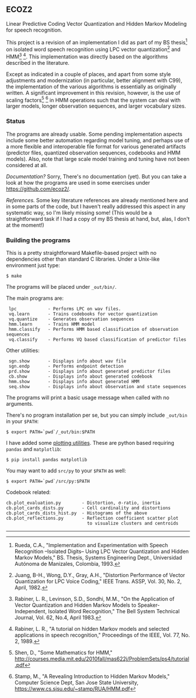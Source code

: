 ## ECOZ2

Linear Predictive Coding Vector Quantization and
Hidden Markov Modeling for speech recognition.

This project is a revision of an implementation I did as part
of my BS thesis[^ecoz] on isolated word speech recognition
using LPC vector quantization[^juang82] and HMM[^rab83] [^rab89].
This implementation was directly based on the algorithms
described in the literature.

Except as indicated in a couple of places, and apart from some style
adjustments and modernization (in particular, better alignment with C99),
the implementation of the various algorithms is essentially as
originally written.
A significant improvement in this revision, however, is the use of scaling
factors[^shen] [^stamp] in HMM operations such that the system can
deal with larger models, longer observation sequences, and
larger vocabulary sizes.

### Status

The programs are already usable.
Some pending implementation aspects include some better automation
regarding model tuning, and perhaps use of a more flexible and
interoperable file format for various generated artifacts
(predictor files, quantized observation sequences, codebooks and HMM models).
Also, note that large scale model training and tuning have not been
considered at all.

*Documentation?* Sorry, There's no documentation (yet).
But you can take a look at how the programs are used in some exercises
under https://github.com/ecoz2/.

*References.*  Some key literature references are already mentioned here
and in some parts of the code, but I haven't really addressed this
aspect in any systematic way, so I'm likely missing some!
(This would be a straightforward task if I had a copy of my BS thesis
at hand, but, alas, I don't at the moment!)


### Building the programs

This is a pretty straightforward Makefile-based project with
no dependencies other than standard C libraries.
Under a Unix-like environment just type:

```
$ make
```

The programs will be placed under `_out/bin/`.

The main programs are:

```
 lpc            - Performs LPC on wav files.
 vq.learn       - Trains codebooks for vector quantization
 vq.quantize    - Generates observation sequences
 hmm.learn      - Trains HMM model
 hmm.classify   - Performs HMM based classification of observation sequences
 vq.classify    - Performs VQ based classification of predictor files
```

Other utilities:

```
 sgn.show       - Displays info about wav file
 sgn.endp       - Performs endpoint detection
 prd.show       - Displays info about generated predictor files
 cb.show        - Displays info about generated codebook
 hmm.show       - Displays info about generated HMM
 seq.show       - Displays info about observation and state sequences
```

The programs will print a basic usage message when called with no arguments.

There's no program installation per se, but you can simply include
`_out/bin` in your `$PATH`:

```
$ export PATH=`pwd`/_out/bin:$PATH
```

I have added some [plotting utilities](src/py/). 
These are python based requiring `pandas` and `matplotlib`:

```
$ pip install pandas matplotlib 
``` 

You may want to add `src/py` to your `$PATH` as well:

```
$ export PATH=`pwd`/src/py:$PATH
```

Codebook related:

```
cb.plot_evaluation.py        - Distortion, σ-ratio, inertia
cb.plot_cards_dists.py       - Cell cardinality and distortions
cb.plot_cards_dists_hist.py  - Histograms of the above
cb.plot_reflections.py       - Reflection coefficient scatter plot
                               to visualize clusters and centroids
```

----

[^ecoz]: Rueda, C.A.,
"Implementation and Experimentation with Speech Recognition
–Isolated Digits– Using LPC Vector
Quantization and Hidden Markov Models," BS. Thesis,
Systems Engineering Dept.,
Universidad Autónoma de Manizales, Colombia, 1993.

[^juang82]: Juang, B-H., Wong, D.Y., Gray, A.H.,
"Distortion Performance of Vector Quantization for LPC Voice Coding,"
IEEE Trans. ASSP, Vol. 30, No. 2, April, 1982.

[^rab83]: Rabiner, L. R., Levinson, S.D., Sondhi, M.M.,
"On the Application of Vector Quantization and Hidden Markov Models to
Speaker-Independent, Isolated Word Recognition,"
The Bell System Technical Journal, Vol. 62, No.4, April 1983.

[^rab89]: Rabiner, L. R., "A tutorial on hidden Markov models and
selected applications in speech recognition,"
Proceedings of the IEEE, Vol. 77, No. 2, 1989.

[^shen]: Shen, D., "Some Mathematics for HMM,"
http://courses.media.mit.edu/2010fall/mas622j/ProblemSets/ps4/tutorial.pdf

[^stamp]: Stamp, M., "A Revealing Introduction to Hidden Markov
Models," Computer Science Dept, San Jose State University,
https://www.cs.sjsu.edu/~stamp/RUA/HMM.pdf
